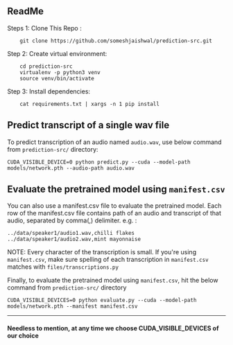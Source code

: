 ## ReadMe

Steps 1: Clone This Repo :

        git clone https://github.com/someshjaishwal/prediction-src.git
    
Step 2: Create virtual environment:

        cd prediction-src
        virtualenv -p python3 venv
        source venv/bin/activate
    
Step 3: Install dependencies:

        cat requirements.txt | xargs -n 1 pip install
    

## Predict transcript of a single wav file
To predict transcription of an audio named `audio.wav`, use below command from `prediction-src/` directory:

    CUDA_VISIBLE_DEVICE=0 python predict.py --cuda --model-path models/network.pth --audio-path audio.wav
    

## Evaluate the pretrained model using `manifest.csv`
You can also use a manifest.csv file to evaluate the pretrained model. Each row of the manifest.csv file contains path of an audio and transcript of that audio, separated by comma(,) delimiter. 
e.g. : 

    ../data/speaker1/audio1.wav,chilli flakes
    ../data/speaker1/audio2.wav,mint mayonnaise
    
NOTE: Every character of the transcription is small. If you're using `manifest.csv`, make sure spelling of each transcription in `manifest.csv` matches with `files/transcriptions.py`

Finally, to evaluate the pretrained model using `manifest.csv`, hit the below command from `prediction-src/` directory

    CUDA_VISIBLE_DEVICES=0 python evaluate.py --cuda --model-path models/network.pth --manifest manifest.csv 
    


<hr>

#### Needless to mention, at any time we choose CUDA_VISIBLE_DEVICES of our choice